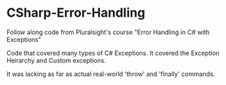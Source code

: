 # CSharp-Error-Handling
Follow along code from Pluralsight's course "Error Handling in C# with Exceptions"

Code that covered many types of C# Exceptions.  It covered the Exception Heirarchy and Custom exceptions.

It was lacking as far as actual real-world 'throw' and 'finally' commands.
